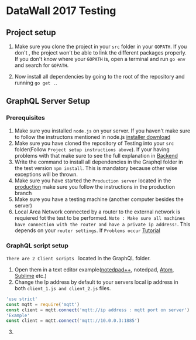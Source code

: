 # DataWall 2017 Testing

## Project setup
1. Make sure you clone the project in your ```src``` folder in your ````GOPATH````. If you don't , the project won't be 
able to link the different packages properly. 
If you don't know where your ```GOPATH``` is, 
open a terminal and run ```go env``` and search for ```GOPATH```.

2. Now install all dependencies by going to the root of the repository and running ```go get .```.

## GraphQL Server Setup
### Prerequisites
1. Make sure you installed ``` node.js ``` on your server. If you haven't make sure to follow the instructons mentioned in node.js [installer download](https://nodejs.org/en/download/)
2. Make sure you have cloned the repository of Testing into your ```src``` folder(Follow ```Project setup instructions above```). If your having problems with that make sure to see the full explanation in [Backend](https://github.com/Krijnrien/DataWall/tree/Backend)
3. Write the command to install all dependencies in the Graphql folder in the test version ```npm install```. This is mandatory because other wise exceptions will be thrown. 
4. Make sure you have started the ```Production server``` located in the [production](https://github.com/Krijnrien/DataWall/tree/Production) make sure you follow the instructions in the production branch 
5. Make sure you have a testing machine (another computer besides the server)
6. Local Area Network connected by a router to the external network is requiered fot the test to be performed. ```Note : Make sure all machines have connection with the router and have a private ip address!```. This depends on your ```router settings```. If `Problems occur` [Tutorial](https://www.pcworld.com/article/249185/networking/how-to-set-up-a-wireless-router.html)  
### GraphQL script setup
```There are 2 Client scripts ``` located in the GraphQL folder. 
1. Open them in a text editor example([notedpad++](https://notepad-plus-plus.org/download/v7.5.1.html), notedpad, [Atom](https://atom.io/), [Sublime](https://www.sublimetext.com/3) etc.)
2. Change the Ip address by default to your servers local ip address in both ```client_1.js and client_2.js``` files.
```js 
'use strict'
const mqtt = require('mqtt')
const client = mqtt.connect('mqtt://ip address : mqtt port on server')
'Example'
const client = mqtt.connect('mqtt://10.0.0.3:1885')
```
3. 
